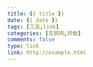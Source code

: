 ```yaml
---
title: {{ title }}
date: {{ date }}
tags: [工具,link]
categories: [互联网,转载]
comments: false
type: link
link: http://example.html
---
```


